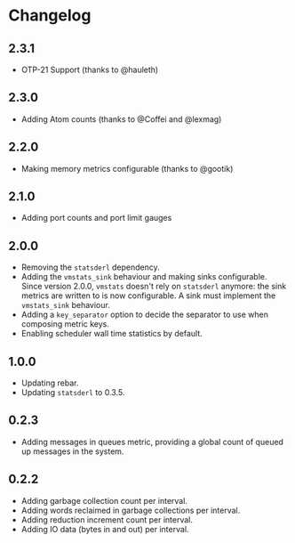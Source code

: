 # Changelog

## 2.3.1

- OTP-21 Support (thanks to @hauleth)

## 2.3.0

- Adding Atom counts (thanks to @Coffei and @lexmag)

## 2.2.0

- Making memory metrics configurable (thanks to @gootik)

## 2.1.0

- Adding port counts and port limit gauges

## 2.0.0

- Removing the `statsderl` dependency.
- Adding the `vmstats_sink` behaviour and making sinks configurable. Since version 2.0.0, `vmstats` doesn't rely on `statsderl` anymore: the sink metrics are written to is now configurable. A sink must implement the `vmstats_sink` behaviour.
- Adding a `key_separator` option to decide the separator to use when composing metric keys.
- Enabling scheduler wall time statistics by default.

## 1.0.0

- Updating rebar.
- Updating `statsderl` to 0.3.5.

## 0.2.3

- Adding messages in queues metric, providing a global count of queued up messages in the system.

## 0.2.2

- Adding garbage collection count per interval.
- Adding words reclaimed in garbage collections per interval.
- Adding reduction increment count per interval.
- Adding IO data (bytes in and out) per interval.
